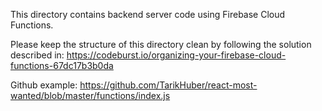 This directory contains backend server code using Firebase Cloud Functions.

Please keep the structure of this directory clean by following the solution described in: https://codeburst.io/organizing-your-firebase-cloud-functions-67dc17b3b0da

Github example: https://github.com/TarikHuber/react-most-wanted/blob/master/functions/index.js